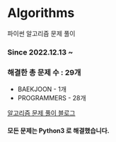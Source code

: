 # Algorithms
파이썬 알고리즘 문제 풀이
### Since 2022.12.13 ~
### 해결한 총 문제 수 : 29개
- BAEKJOON - 1개
- PROGRAMMERS - 28개

[알고리즘 문제 풀이 블로그](https://monzheld.tistory.com/category/%E2%8C%A8%EF%B8%8F%20Algorithms)
#### 모든 문제는 Python3 로 해결했습니다.
